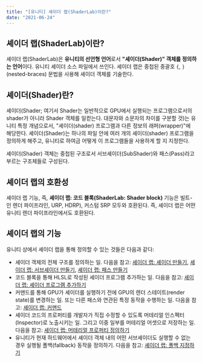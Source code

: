 ```yaml
---
title: "[유니티] 셰이더 랩(ShaderLab)이란?"
date: "2021-06-24"
---
```


[셰이더 랩: 셰이더 만들기]: https://docs.unity3d.com/Manual/SL-Shader.html
[셰이더 랩: 서브셰이더 만들기]: https://docs.unity3d.com/Manual/SL-SubShader.html
[셰이더 랩: 패스 만들기]: https://docs.unity3d.com/Manual/SL-Pass.html
[셰이더 랩: 셰이더 프로그램 추가하기]: https://docs.unity3d.com/Manual/shader-shaderlab-code-blocks.html
[셰이더 랩: 커맨드]: https://docs.unity3d.com/Manual/shader-shaderlab-commands.html
[셰이더 랩: 머테리얼 프로퍼티 정의하기]: https://docs.unity3d.com/Manual/SL-Properties.html
[셰이더 랩: 폴백 지정하기]: https://docs.unity3d.com/Manual/SL-Fallback.html

## 셰이더 랩(ShaderLab)이란?

셰이더 랩(ShaderLab)은 **유니티의 선언형 언어**로서 **"셰이더(Shader)" 객체를 정의하는 언어**이다. 유니티 셰이더 소스 파일에서 쓰인다. 셰이더 랩은 중첩된 중괄호 `{`, `}` (nested-braces) 문법을 사용해 셰이더 객체를 기술한다.

## 셰이더(Shader)란?

셰이더(Shader; 여기서 Shader는 일반적으로 GPU에서 실행되는 프로그램으로서의 shader가 아니라 Shader 객체를 일컫는다. 대문자와 소문자의 차이를 구분할 것)는 유니티 특정 개념으로서, "셰이더(shader) 프로그램과 다른 정보의 래퍼(wrapper)"에 해당한다. 셰이더(Shader)는 하나의 파일 안에 여러 개의 셰이더(shader) 프로그램을 정의하게 해주고, 유니티로 하여금 어떻게 이 프로그램들을 사용하게 할 지 지정한다.

셰이더(Shader) 객체는 중첩된 구조로서 서브셰이더(SubShader)와 패스(Pass)라고 부르는 구조체들로 구성된다.

## 셰이더 랩의 호환성

셰이더 랩 기능, 즉, **셰이더 랩: 코드 블록(ShaderLab: Shader block)** 기능은 빌트-인 렌더 파이프라인, URP, HDRP), 커스텀 SRP 모두와 호환된다. 즉, 셰이더 랩은 어떤 유니티 렌더 파이프라인에서도 호환된다.

## 셰이더 랩의 기능

유니티 상에서 셰이더 랩을 통해 정의할 수 있는 것들은 다음과 같다:

- 셰이더 객체의 전체 구조를 정의하는 일. 다음을 참고: [셰이더 랩: 셰이더 만들기], [셰이더 랩: 서브셰이더 만들기], [셰이더 랩: 패스 만들기]
- 코드 블록을 통해 HLSL로 작성된 셰이더 프로그램 추가하는 일. 다음을 참고: [셰이더 랩: 셰이더 프로그램 추가하기]
- 커맨드를 통해 GPU가 셰이더를 실행하기 전에 GPU의 렌더 스테이트(render state)를 변경하는 일. 또는 다른 패스와 연관된 특정 동작을 수행하는 일. 다음을 참고: [셰이더 랩: 커맨드]
- 셰이더 코드의 프로퍼티를 개발자가 직접 수정할 수 있도록 머테리얼 인스펙터(Inspector)로 노출시키는 일. 그리고 이중 일부를 머테리얼 어셋으로 저장하는 일. 다음을 참고: [셰이더 랩: 머테리얼 프로퍼티 정의하기]
- 유니티가 현재 하드웨어에서 셰이더 객체 내의 어떤 서브셰이더도 실행할 수 없는 경우 실행될 폴백(fallback) 동작을 정의하기. 다음을 참고: [셰이더 랩: 폴백 지정하기]
